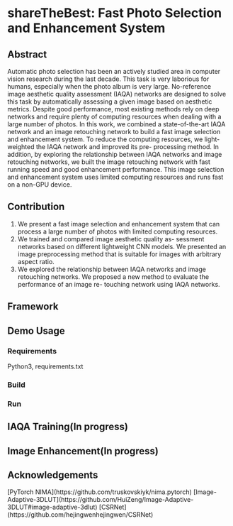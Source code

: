 # shareTheBest: Fast Photo Selection and Enhancement System
<h2>Abstract</h2>
<p>Automatic photo selection has been an actively studied area in computer vision research during the last decade. This task is very laborious for humans, especially when the photo album is very large. No-reference image aesthetic quality assessment (IAQA) networks are designed to solve this task by automatically assessing a given image based on aesthetic metrics. Despite good performance, most existing methods rely on deep networks and require plenty of computing resources when dealing with a large number of photos. In this work, we combined a state-of-the-art IAQA network and an image retouching network to build a fast image selection and enhancement system. To reduce the computing resources, we light-weighted the IAQA network and improved its pre- processing method. In addition, by exploring the relationship between IAQA networks and image retouching networks, we built the image retouching network with fast running speed and good enhancement performance. This image selection and enhancement system uses limited computing resources and runs fast on a non-GPU device.</p>

<h2>Contribution</h2>
<ol>
  <li>We present a fast image selection and enhancement system that can process a large number of photos with limited computing resources.</li>
  <li>We trained and compared image aesthetic quality as- sessment networks based on different lightweight CNN models. We presented an image preprocessing method that is suitable for images with arbitrary aspect ratio.</li>
  <li>We explored the relationship between IAQA networks and image retouching networks. We proposed a new method to evaluate the performance of an image re- touching network using IAQA networks.</li>
</ol>

<h2>Framework</h2>

<h2>Demo Usage</h2>
<h3>Requirements</h3>
<p>Python3, requirements.txt</p>

<h3>Build</h3>

<h3>Run</h3>

<h2>IAQA Training(In progress)</h2>

<h2>Image Enhancement(In progress)</h2>

<h2>Acknowledgements</h2>
[PyTorch NIMA](https://github.com/truskovskiyk/nima.pytorch)
[Image-Adaptive-3DLUT](https://github.com/HuiZeng/Image-Adaptive-3DLUT#image-adaptive-3dlut)
[CSRNet](https://github.com/hejingwenhejingwen/CSRNet)
